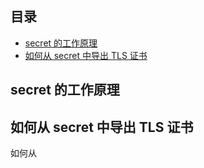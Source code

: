 ## 目录

- [secret 的工作原理](#)
- [如何从 secret 中导出 TLS 证书](#)

## secret 的工作原理

## 如何从 secret 中导出 TLS 证书

如何从